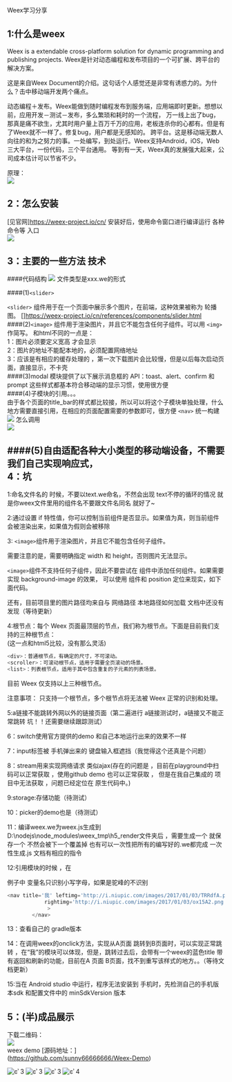 ﻿Weex学习分享

1:什么是weex<br>
------------
Weex is a extendable cross-platform solution for dynamic programming and publishing projects.
 Weex是针对动态编程和发布项目的一个可扩展、跨平台的解决方案。

这是来自Weex Document的介绍。这句话个人感觉还是非常有诱惑力的。为什么？击中移动端开发两个痛点。

动态编程＋发布。Weex能做到随时编程发布到服务端，应用端即时更新。想想以前，应用开发－测试－发布，多么繁琐和耗时的一个流程，
万一线上出了bug，那真是痛不欲生，尤其时用户量上百万千万的应用，老板连杀你的心都有。但是有了Weex就不一样了。修复bug，用户都是无感知的。
跨平台。这是移动端无数人向往的和为之努力的事。一处编写，到处运行。Weex支持Android，iOS，Web三大平台，一份代码，三个平台通用。
等到有一天，Weex真的发展强大起来，公司成本估计可以节省不少。

原理：<br>
![](https://i.niupic.com/images/2017/02/06/PM55lm.png)<br>


2：怎么安装<br>
------------
[见官网]https://weex-project.io/cn/ 
安装好后，使用命令窗口进行编译运行  各种命令等
入口  
![](https://i.niupic.com/images/2017/02/06/54x7SV.png)<br>

3：主要的一些方法 技术<br>
------------
####代码结构
![](https://i.niupic.com/images/2017/02/07/sYYh7Q.png)
文件类型是xxx.we的形式


####(1)```<slider>```

```<slider>``` 组件用于在一个页面中展示多个图片，在前端，这种效果被称为 轮播图。
[]https://weex-project.io/cn/references/components/slider.html<br>
####(2)```<image>``` 组件用于渲染图片，并且它不能包含任何子组件。可以用 ```<img>``` 作简写。
和html不同的一点是：<br>
1：图片必须要定义宽高  才会显示<br>
2：图片的地址不能配本地的，必须配置网络地址<br>
3：应该是有相应的缓存处理的 ，第一次下载图片会比较慢，但是以后每次启动页面，直接显示，不卡壳<br>
####(3)modal 模块提供了以下展示消息框的 API：toast、alert、confirm 和 prompt  这些样式都基本符合移动端的显示习惯，使用很方便<br>
####(4)子模块的引用。。。<br>
由于各个页面的title_bar的样式都比较接，所以可以将这个子模块单独处理，什么地方需要直接引用，在相应的页面配置需要的参数即可，很方便
```<nav>```
统一构建<br>
![](https://i.niupic.com/images/2017/02/07/BxtI0i.png)
怎么调用<br>
![](https://i.niupic.com/images/2017/02/07/vfDLIu.png)


####(5)自由适配各种大小类型的移动端设备，不需要我们自己实现响应式，<br>
4：坑<br>
------------
1:命名文件名的 时候，不要以text.we命名，不然会出现 text不停的循环的情况 就是你weex文件里用的组件名不要跟文件名同名 就好了~<br>

2:通过设置 if 特性值，你可以控制当前组件是否显示。如果值为真，则当前组件会被渲染出来，如果值为假则会被移除<br>

3: ```<image>```组件用于渲染图片，并且它不能包含任何子组件。

需要注意的是，需要明确指定 width 和 height，否则图片无法显示。

```<image>```组件不支持任何子组件，因此不要尝试在 组件中添加任何组件。如果需要实现 background-image 的效果，
可以使用 组件和 position 定位来现实，如下面代码。

还有，目前项目里的图片路径均来自与 网络路径 本地路径如何加载 文档中还没有发现（等待更新）

4:根节点：每个 Weex 页面最顶层的节点，我们称为根节点。下面是目前我们支持的三种根节点：<br>
(这一点和html5比较，没有那么灵活)
```javascript
<div>：普通根节点，有确定的尺寸，不可滚动。
<scroller>：可滚动根节点，适用于需要全页滚动的场景。
<list>：列表根节点，适用于其中包含重复的子元素的列表场景。
```

目前 Weex 仅支持以上三种根节点。

注意事项： 只支持一个根节点，多个根节点将无法被 Weex 正常的识别和处理。

5:a链接不能跳转外网以外的链接页面（第二遍进行 a链接测试时，a链接又不能正常跳转 坑！！还需要继续跟踪测试）<br>

6：switch使用官方提供的demo 和自己本地运行出来的效果不一样<br>

7：input标签被 手机弹出来的 键盘输入框遮挡（我觉得这个还真是个问题）<br>

8：stream用来实现网络请求 类似ajax(存在的问题是 ，目前在playground中扫码可以正常获取 ，使用github demo 也可以正常获取 ，
但是在我自己集成的 项目中无法获取 ，问题已经定位在 原生代码中。)<br>

9:storage:存储功能（待测试）<br>

10：picker的demo也是（待测试）<br>

11：编译weex.we为weex.js生成到 D:\nodejs\node_modules\weex_tmp\h5_render文件夹后 ，需要生成一个 就保存一个 不然会被下一个覆盖掉
也有可以一次性把所有的编写好的.we都完成 一次性生成.js
文档有相应的指令<br>

12:引用模块的时候 ，在<nav>例子中 变量名只识别小写字母，如果是驼峰的不识别<br>
```javascript
<nav title='我' leftimg='http://i.niupic.com/images/2017/01/03/TRRdfA.png'  
			rightimg='http://i.niupic.com/images/2017/01/03/ox15A2.png'
			 >
		</nav>
```

13：查看自己的 gradle版本<br>

14：在调用weex的onclick方法，实现从A页面 跳转到B页面时，可以实现正常跳转 ，在“我”的模块可以体现，但是，跳转过去后，会带有一个weex的蓝色title
 带有返回和刷新的功能，目前在A 页面 B页面，找不到重写该样式的地方。。（等待文档更新）<br>
 
 15:当在 Android studio 中运行，程序无法安装到 手机时，先检测自己的手机版本sdk 和配置文件中的 minSdkVersion 版本<br>
 
5：(半)成品展示<br>
------------
下载二维码：<br>
![](https://i.niupic.com/images/2017/02/07/up2lhc.png)<br>
weex demo  [源码地址：]<br>
(https://github.com/sunny66666666/Weex-Demo)<br>

![ͼʾ 3](https://i.niupic.com/images/2017/01/11/67alUM.jpg)
![ͼʾ 3](https://i.niupic.com/images/2017/01/11/PxBlnp.jpg)
![ͼʾ 3](https://i.niupic.com/images/2017/01/11/jMIbNi.jpg)
![ͼʾ 4](https://i.niupic.com/images/2017/01/11/rWortS.jpg)


